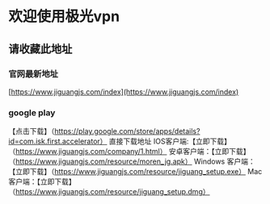 # 欢迎使用极光vpn
## 请收藏此地址

### 官网最新地址
[https://www.jiguangjs.com/index](https://www.jiguangjs.com/index)
### google play
【点击下载】（https://play.google.com/store/apps/details?id=com.isk.first.accelerator）
直接下载地址
IOS客户端:【立即下载】（https://www.jiguangjs.com/company/1.html）
安卓客户端：【立即下载】（https://www.jiguangjs.com/resource/moren_jg.apk）
Windows 客户端：【立即下载】（https://www.jiguangjs.com/resource/jiguang_setup.exe）
Mac 客户端：【立即下载】（https://www.jiguangjs.com/resource/jiguang_setup.dmg）

